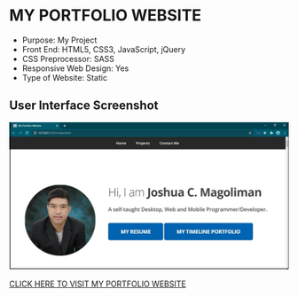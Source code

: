 # MY PORTFOLIO WEBSITE

* Purpose: My Project
* Front End: HTML5, CSS3, JavaScript, jQuery
* CSS Preprocessor: SASS
* Responsive Web Design: Yes
* Type of Website: Static

<h2> User Interface Screenshot </h2> 
  <img src="SCREENSHOT/PIC1.jpg">
  
<a href="https://joshuacm22.github.io" target="_blank">CLICK HERE TO VISIT MY PORTFOLIO WEBSITE</a>
